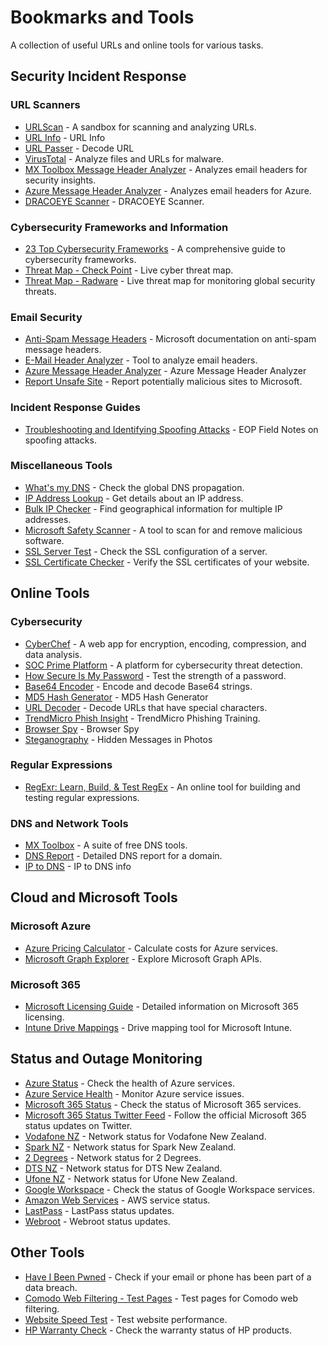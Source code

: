# Bookmarks and Tools

A collection of useful URLs and online tools for various tasks.

## Security Incident Response

### URL Scanners
- [URLScan](https://urlscan.io/) - A sandbox for scanning and analyzing URLs.
- [URL Info](https://www.gaijin.at/en/tools/website-info) - URL Info
- [URL Passer](https://www.gaijin.at/en/tools/url-parser) - Decode URL
- [VirusTotal](https://www.virustotal.com/) - Analyze files and URLs for malware.
- [MX Toolbox Message Header Analyzer](https://mxtoolbox.com/EmailHeaders.aspx) - Analyzes email headers for security insights.
- [Azure Message Header Analyzer](https://mha.azurewebsites.net/) - Analyzes email headers for Azure.
- [DRACOEYE Scanner](https://dracoeye.com/search) - DRACOEYE Scanner.

### Cybersecurity Frameworks and Information
- [23 Top Cybersecurity Frameworks](https://cyberexperts.com/cybersecurity-frameworks/) - A comprehensive guide to cybersecurity frameworks.
- [Threat Map - Check Point](https://threatmap.checkpoint.com/) - Live cyber threat map.
- [Threat Map - Radware](https://livethreatmap.radware.com/) - Live threat map for monitoring global security threats.

### Email Security
- [Anti-Spam Message Headers](https://docs.microsoft.com/en-nz/office365/SecurityCompliance/anti-spam-message-headers) - Microsoft documentation on anti-spam message headers.
- [E-Mail Header Analyzer](https://www.gaijin.at/en/tools/e-mail-header-analyzer#result) - Tool to analyze email headers.
- [Azure Message Header Analyzer](https://mha.azurewebsites.net/) - Azure Message Header Analyzer
- [Report Unsafe Site](https://www.microsoft.com/en-us/wdsi/support/report-unsafe-site) - Report potentially malicious sites to Microsoft.

### Incident Response Guides
- [Troubleshooting and Identifying Spoofing Attacks](https://blogs.technet.microsoft.com/eopfieldnotes/2015/12/23/troubleshooting-and-identifying-spoofing-attacks/) - EOP Field Notes on spoofing attacks.

### Miscellaneous Tools
- [What's my DNS](https://www.whatsmydns.net/) - Check the global DNS propagation.
- [IP Address Lookup](https://whatismyipaddress.com/ip-lookup) - Get details about an IP address.
- [Bulk IP Checker](https://www.bulkseotools.com/bulk-ip-to-location.php) - Find geographical information for multiple IP addresses.
- [Microsoft Safety Scanner](https://docs.microsoft.com/en-us/windows/security/threat-protection/intelligence/safety-scanner-download) - A tool to scan for and remove malicious software.
- [SSL Server Test](https://www.ssllabs.com/ssltest/) - Check the SSL configuration of a server.
- [SSL Certificate Checker](https://www.digicert.com/help/) - Verify the SSL certificates of your website.

## Online Tools

### Cybersecurity
- [CyberChef](https://gchq.github.io/CyberChef/) - A web app for encryption, encoding, compression, and data analysis.
- [SOC Prime Platform](https://tdm.socprime.com/) - A platform for cybersecurity threat detection.
- [How Secure Is My Password](https://www.security.org/how-secure-is-my-password/) - Test the strength of a password.
- [Base64 Encoder](https://www.base64encode.org/) - Encode and decode Base64 strings.
- [MD5 Hash Generator](https://passwordsgenerator.net/md5-hash-generator/) - MD5 Hash Generator
- [URL Decoder](https://www.urldecoder.org/) - Decode URLs that have special characters.
- [TrendMicro Phish Insight](https://cloud.phishinsight.trendmicro.com/) - TrendMicro Phishing Training.
- [Browser Spy](https://www.gaijin.at/en/tools/browser-spy) - Browser Spy
- [Steganography](https://stylesuxx.github.io/steganography/) - Hidden Messages in Photos

### Regular Expressions
- [RegExr: Learn, Build, & Test RegEx](https://regexr.com/) - An online tool for building and testing regular expressions.

### DNS and Network Tools
- [MX Toolbox](https://mxtoolbox.com/SuperTool.aspx) - A suite of free DNS tools.
- [DNS Report](https://intodns.com/) - Detailed DNS report for a domain.
- [IP to DNS](https://www.gaijin.at/en/tools/dns-lookup) - IP to DNS info

## Cloud and Microsoft Tools

### Microsoft Azure
- [Azure Pricing Calculator](https://azure.microsoft.com/en-us/pricing/calculator/) - Calculate costs for Azure services.
- [Microsoft Graph Explorer](https://developer.microsoft.com/en-us/graph/graph-explorer) - Explore Microsoft Graph APIs.

### Microsoft 365
- [Microsoft Licensing Guide](https://m365maps.com/) - Detailed information on Microsoft 365 licensing.
- [Intune Drive Mappings](http://intunedrivemapping.azurewebsites.net/drivemapping) - Drive mapping tool for Microsoft Intune.

## Status and Outage Monitoring
- [Azure Status](https://status.azure.com/en-us/status) - Check the health of Azure services.
- [Azure Service Health](https://portal.azure.com/#blade/Microsoft_Azure_Health/AzureHealthBrowseBlade/serviceIssues) - Monitor Azure service issues.
- [Microsoft 365 Status](https://status.office.com/) - Check the status of Microsoft 365 services.
- [Microsoft 365 Status Twitter Feed](https://twitter.com/MSFT365Status) - Follow the official Microsoft 365 status updates on Twitter.
- [Vodafone NZ](https://www.vodafone.co.nz/help/network-status/#landlineandbroadband) - Network status for Vodafone New Zealand.
- [Spark NZ](https://www.spark.co.nz/outages/) - Network status for Spark New Zealand.
- [2 Degrees](https://www.2degrees.nz/network-status/) - Network status for 2 Degrees.
- [DTS NZ](https://dtsanz.com/category/network-status/) - Network status for DTS New Zealand.
- [Ufone NZ](https://status.as134220.net/) - Network status for Ufone New Zealand.
- [Google Workspace](https://www.google.com/appsstatus) - Check the status of Google Workspace services.
- [Amazon Web Services](https://status.aws.amazon.com/) - AWS service status.
- [LastPass](https://status.lastpass.com/) - LastPass status updates.
- [Webroot](https://status.webroot.com/) - Webroot status updates.

## Other Tools
- [Have I Been Pwned](https://haveibeenpwned.com/) - Check if your email or phone has been part of a data breach.
- [Comodo Web Filtering - Test Pages](https://cwf.comodo.com/test-pages.php) - Test pages for Comodo web filtering.
- [Website Speed Test](https://tools.pingdom.com/) - Test website performance.
- [HP Warranty Check](https://support.hp.com/us-en/checkwarranty) - Check the warranty status of HP products.
